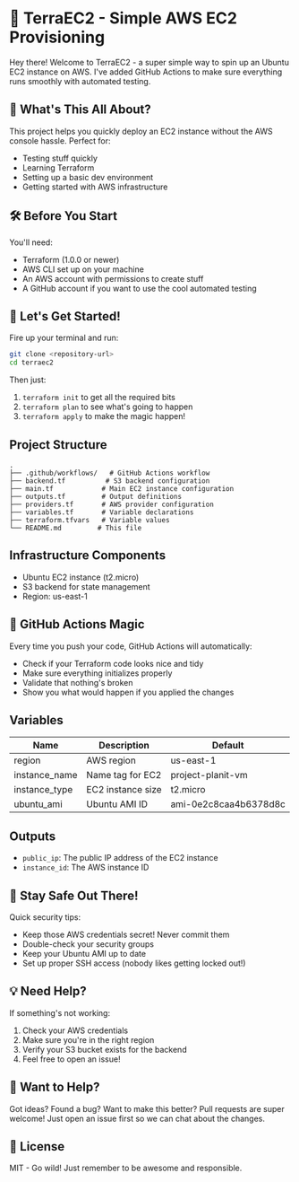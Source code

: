 # 🚀 TerraEC2 - Simple AWS EC2 Provisioning

Hey there! Welcome to TerraEC2 - a super simple way to spin up an Ubuntu EC2 instance on AWS. I've added GitHub Actions to make sure everything runs smoothly with automated testing.

## 🎯 What's This All About?

This project helps you quickly deploy an EC2 instance without the AWS console hassle. Perfect for:
- Testing stuff quickly
- Learning Terraform
- Setting up a basic dev environment
- Getting started with AWS infrastructure

## 🛠️ Before You Start

You'll need:
- Terraform (1.0.0 or newer)
- AWS CLI set up on your machine
- An AWS account with permissions to create stuff
- A GitHub account if you want to use the cool automated testing

## 🚦 Let's Get Started!

Fire up your terminal and run:

```bash
git clone <repository-url>
cd terraec2
```

Then just:
1. `terraform init` to get all the required bits
2. `terraform plan` to see what's going to happen
3. `terraform apply` to make the magic happen!

## Project Structure

```
.
├── .github/workflows/   # GitHub Actions workflow
├── backend.tf          # S3 backend configuration
├── main.tf            # Main EC2 instance configuration
├── outputs.tf         # Output definitions
├── providers.tf       # AWS provider configuration
├── variables.tf       # Variable declarations
├── terraform.tfvars   # Variable values
└── README.md         # This file
```

## Infrastructure Components

- Ubuntu EC2 instance (t2.micro)
- S3 backend for state management
- Region: us-east-1

## 🤖 GitHub Actions Magic

Every time you push your code, GitHub Actions will automatically:
- Check if your Terraform code looks nice and tidy
- Make sure everything initializes properly
- Validate that nothing's broken
- Show you what would happen if you applied the changes

## Variables

| Name | Description | Default |
|------|-------------|---------|
| region | AWS region | us-east-1 |
| instance_name | Name tag for EC2 | project-planit-vm |
| instance_type | EC2 instance size | t2.micro |
| ubuntu_ami | Ubuntu AMI ID | ami-0e2c8caa4b6378d8c |

## Outputs

- `public_ip`: The public IP address of the EC2 instance
- `instance_id`: The AWS instance ID

## 🔐 Stay Safe Out There!

Quick security tips:
- Keep those AWS credentials secret! Never commit them
- Double-check your security groups
- Keep your Ubuntu AMI up to date
- Set up proper SSH access (nobody likes getting locked out!)

## 💡 Need Help?

If something's not working:
1. Check your AWS credentials
2. Make sure you're in the right region
3. Verify your S3 bucket exists for the backend
4. Feel free to open an issue!

## 🤝 Want to Help?

Got ideas? Found a bug? Want to make this better? Pull requests are super welcome! Just open an issue first so we can chat about the changes.

## 📝 License

MIT - Go wild! Just remember to be awesome and responsible.
